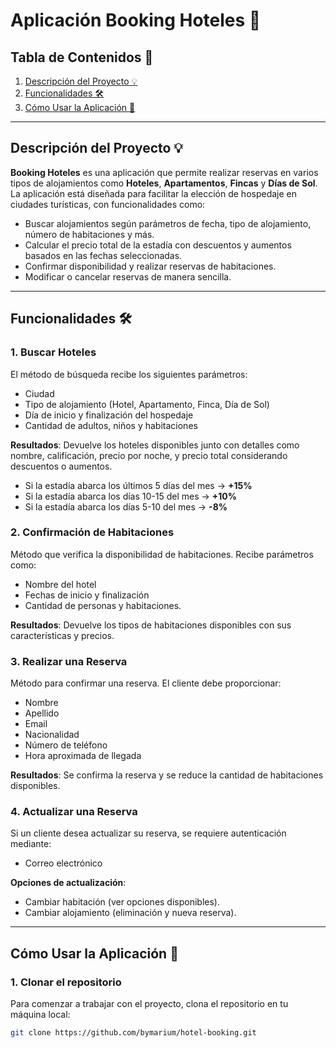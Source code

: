 # Aplicación Booking Hoteles 🏢

## Tabla de Contenidos 📑
1. [Descripción del Proyecto 💡](#descripción-del-proyecto)
2. [Funcionalidades 🛠️](#funcionalidades)
3. [Cómo Usar la Aplicación 🚀](#cómo-usar-la-aplicación)


---

## Descripción del Proyecto 💡

**Booking Hoteles** es una aplicación que permite realizar reservas en varios tipos de alojamientos como **Hoteles**, **Apartamentos**, **Fincas** y **Días de Sol**. La aplicación está diseñada para facilitar la elección de hospedaje en ciudades turísticas, con funcionalidades como:

- Buscar alojamientos según parámetros de fecha, tipo de alojamiento, número de habitaciones y más.
- Calcular el precio total de la estadía con descuentos y aumentos basados en las fechas seleccionadas.
- Confirmar disponibilidad y realizar reservas de habitaciones.
- Modificar o cancelar reservas de manera sencilla.

---

## Funcionalidades 🛠️

### 1. **Buscar Hoteles**
   El método de búsqueda recibe los siguientes parámetros:
   - Ciudad
   - Tipo de alojamiento (Hotel, Apartamento, Finca, Día de Sol)
   - Día de inicio y finalización del hospedaje
   - Cantidad de adultos, niños y habitaciones

   **Resultados**: Devuelve los hoteles disponibles junto con detalles como nombre, calificación, precio por noche, y precio total considerando descuentos o aumentos.

   - Si la estadía abarca los últimos 5 días del mes → **+15%**
   - Si la estadía abarca los días 10-15 del mes → **+10%**
   - Si la estadía abarca los días 5-10 del mes → **-8%**

### 2. **Confirmación de Habitaciones**
   Método que verifica la disponibilidad de habitaciones. Recibe parámetros como:
   - Nombre del hotel
   - Fechas de inicio y finalización
   - Cantidad de personas y habitaciones.

   **Resultados**: Devuelve los tipos de habitaciones disponibles con sus características y precios.

### 3. **Realizar una Reserva**
   Método para confirmar una reserva. El cliente debe proporcionar:
   - Nombre
   - Apellido
   - Email
   - Nacionalidad
   - Número de teléfono
   - Hora aproximada de llegada

   **Resultados**: Se confirma la reserva y se reduce la cantidad de habitaciones disponibles.

### 4. **Actualizar una Reserva**
   Si un cliente desea actualizar su reserva, se requiere autenticación mediante:
   - Correo electrónico

   **Opciones de actualización**:
   - Cambiar habitación (ver opciones disponibles).
   - Cambiar alojamiento (eliminación y nueva reserva).

---

## Cómo Usar la Aplicación 🚀

### 1. Clonar el repositorio

Para comenzar a trabajar con el proyecto, clona el repositorio en tu máquina local:

```bash
git clone https://github.com/bymarium/hotel-booking.git

